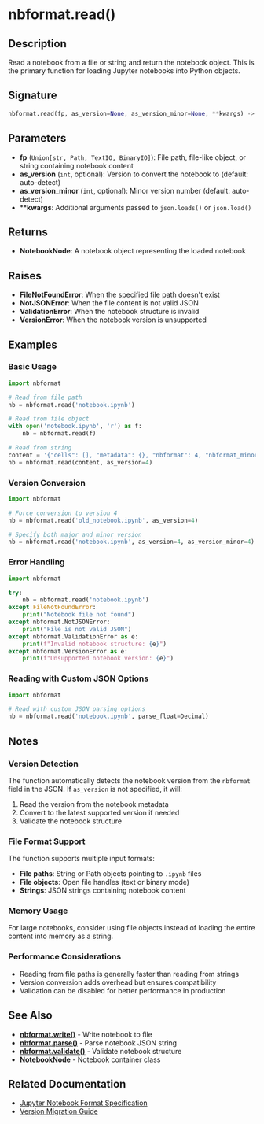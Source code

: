 # nbformat.read()

## Description

Read a notebook from a file or string and return the notebook object. This is the primary function for loading Jupyter notebooks into Python objects.

## Signature

```python
nbformat.read(fp, as_version=None, as_version_minor=None, **kwargs) -> NotebookNode
```

## Parameters

- **fp** (`Union[str, Path, TextIO, BinaryIO]`): File path, file-like object, or string containing notebook content
- **as_version** (`int`, optional): Version to convert the notebook to (default: auto-detect)
- **as_version_minor** (`int`, optional): Minor version number (default: auto-detect)
- \*\***kwargs**: Additional arguments passed to `json.loads()` or `json.load()`

## Returns

- **NotebookNode**: A notebook object representing the loaded notebook

## Raises

- **FileNotFoundError**: When the specified file path doesn't exist
- **NotJSONError**: When the file content is not valid JSON
- **ValidationError**: When the notebook structure is invalid
- **VersionError**: When the notebook version is unsupported

## Examples

### Basic Usage

```python
import nbformat

# Read from file path
nb = nbformat.read('notebook.ipynb')

# Read from file object
with open('notebook.ipynb', 'r') as f:
    nb = nbformat.read(f)

# Read from string
content = '{"cells": [], "metadata": {}, "nbformat": 4, "nbformat_minor": 4}'
nb = nbformat.read(content, as_version=4)
```

### Version Conversion

```python
import nbformat

# Force conversion to version 4
nb = nbformat.read('old_notebook.ipynb', as_version=4)

# Specify both major and minor version
nb = nbformat.read('notebook.ipynb', as_version=4, as_version_minor=4)
```

### Error Handling

```python
import nbformat

try:
    nb = nbformat.read('notebook.ipynb')
except FileNotFoundError:
    print("Notebook file not found")
except nbformat.NotJSONError:
    print("File is not valid JSON")
except nbformat.ValidationError as e:
    print(f"Invalid notebook structure: {e}")
except nbformat.VersionError as e:
    print(f"Unsupported notebook version: {e}")
```

### Reading with Custom JSON Options

```python
import nbformat

# Read with custom JSON parsing options
nb = nbformat.read('notebook.ipynb', parse_float=Decimal)
```

## Notes

### Version Detection

The function automatically detects the notebook version from the `nbformat` field in the JSON. If `as_version` is not specified, it will:

1. Read the version from the notebook metadata
1. Convert to the latest supported version if needed
1. Validate the notebook structure

### File Format Support

The function supports multiple input formats:

- **File paths**: String or Path objects pointing to `.ipynb` files
- **File objects**: Open file handles (text or binary mode)
- **Strings**: JSON strings containing notebook content

### Memory Usage

For large notebooks, consider using file objects instead of loading the entire content into memory as a string.

### Performance Considerations

- Reading from file paths is generally faster than reading from strings
- Version conversion adds overhead but ensures compatibility
- Validation can be disabled for better performance in production

## See Also

- **[nbformat.write()](./write.md)** - Write notebook to file
- **[nbformat.parse()](./parse.md)** - Parse notebook JSON string
- **[nbformat.validate()](./validate.md)** - Validate notebook structure
- **[NotebookNode](./../classes/NotebookNode.md)** - Notebook container class

## Related Documentation

- [Jupyter Notebook Format Specification](https://nbformat.readthedocs.io/en/latest/format_description.html)
- [Version Migration Guide](https://nbformat.readthedocs.io/en/latest/migrate.html)
